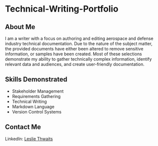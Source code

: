# Technical-Writing-Portfolio
## About Me
I am a writer with a focus on authoring and editing aerospace and defense industry technical documentation. Due to the nature of the subject matter, the provided documents have either been altered to remove sensitive information, or samples have been created. Most of these selections demonstrate my ability to gather technically complex information, identify relevant data and audiences, and create user-friendly documentation. 

## Skills Demonstrated
* Stakeholder Management
* Requirements Gathering
* Technical Writing
* Markdown Language
* Version Control Systems


## Contact Me
LinkedIn: [Leslie Thwaits](https://www.linkedin.com/in/leslie-thwaits-technical-writer)
